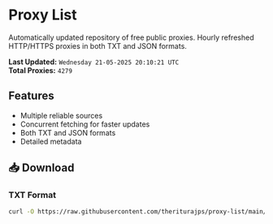 # Proxy List

Automatically updated repository of free public proxies. Hourly refreshed HTTP/HTTPS proxies in both TXT and JSON formats.

**Last Updated:** `Wednesday 21-05-2025 20:10:21 UTC`  
**Total Proxies:** `4279`

## Features
- Multiple reliable sources
- Concurrent fetching for faster updates
- Both TXT and JSON formats
- Detailed metadata

## 📥 Download

### TXT Format
```bash
curl -O https://raw.githubusercontent.com/theriturajps/proxy-list/main/proxies.txt